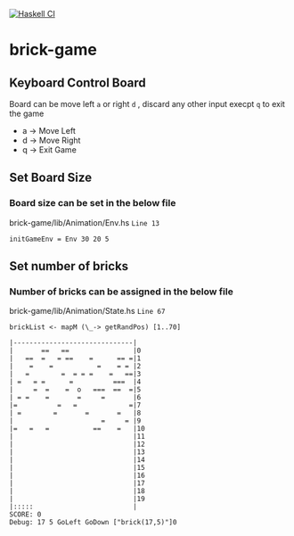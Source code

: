 [![Haskell CI](https://github.com/solidsnakedev/brick-game/actions/workflows/haskell.yml/badge.svg)](https://github.com/solidsnakedev/brick-game/actions/workflows/haskell.yml)

# brick-game

## Keyboard Control Board
Board can be move left `a` or right `d` , discard any other input execpt `q` to exit the game
* a -> Move Left
* d -> Move Right
* q -> Exit Game

## Set Board Size
### Board size can be set in the below file
brick-game/lib/Animation/Env.hs
`Line 13`
```
initGameEnv = Env 30 20 5
```

## Set number of bricks
### Number of bricks can be assigned in the below file
brick-game/lib/Animation/State.hs
`Line 67`
```
brickList <- mapM (\_-> getRandPos) [1..70]
```


```
|------------------------------|
|       ==   ==                |0
|   ==  =   = ==    =      == =|1
|    =    =           =    = = |2
|   =        =  = = =    =   ==|3
| =   = =      =          ===  |4
|     =  =    =  o   ===  ==  =|5
| = =    =       =     =       |6
|=          =   =             =|7
| =        =       =       =   |8
|                      =     = |9
|=   =   =           ==    =   |10
|                              |11
|                              |12
|                              |13
|                              |14
|                              |15
|                              |16
|                              |17
|                              |18
|                              |19
|:::::                         |
SCORE: 0
Debug: 17 5 GoLeft GoDown ["brick(17,5)"]0
```
